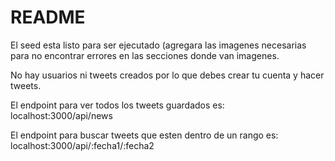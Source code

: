 # README
El seed esta listo para ser ejecutado (agregara las imagenes necesarias para no encontrar errores en las secciones donde van imagenes.

No hay usuarios ni tweets creados por lo que debes crear tu cuenta y hacer tweets.

El endpoint para ver todos los tweets guardados es:
  localhost:3000/api/news
  
El endpoint para buscar tweets que esten dentro de un rango es:
  localhost:3000/api/:fecha1/:fecha2
